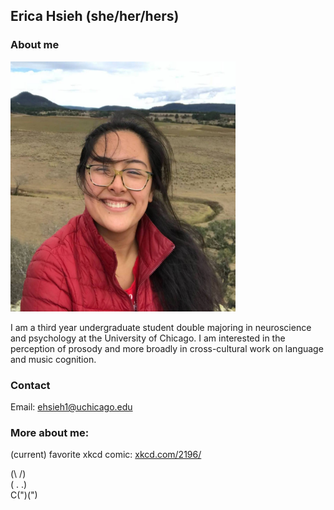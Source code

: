 ## Erica Hsieh (she/her/hers)

### About me

<img src="./images/erica-hsieh.jpg" width="360" height="400">

I am a third year undergraduate student double majoring in neuroscience and psychology at the University of Chicago. I am interested in the perception of prosody and more broadly in cross-cultural work on language and music cognition. 


### Contact 
Email: ehsieh1@uchicago.edu

### More about me:
(current) favorite xkcd comic: [xkcd.com/2196/](https://xkcd.com/2196/)


(\ /)   
( . .)  
C(")(")

<!--
    More about me:
    Favorite strange planet comic:
            https://twitter.com/nathanwpyle/status/1104761308057092097
    
    
-->